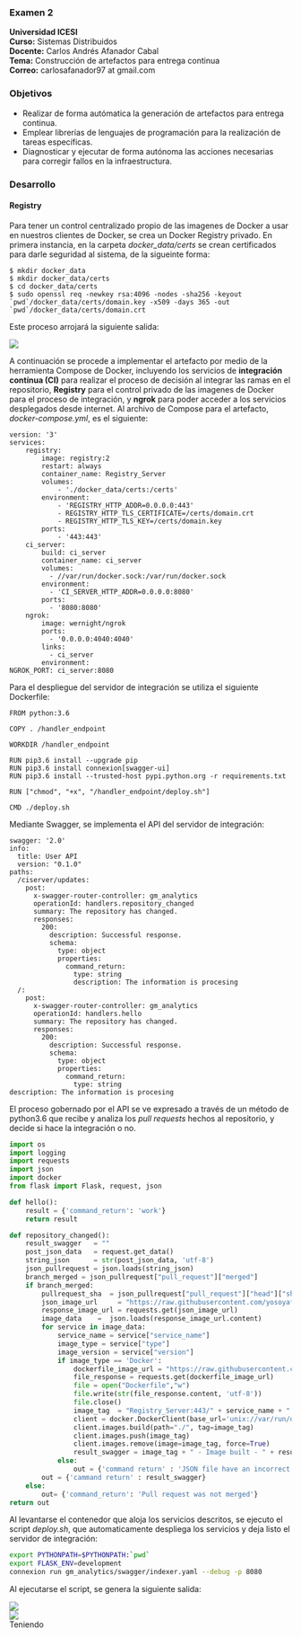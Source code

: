 ### Examen 2 
**Universidad ICESI**  
**Curso:** Sistemas Distribuidos  
**Docente:** Carlos Andrés Afanador Cabal   
**Tema:** Construcción de artefactos para entrega continua   
**Correo:** carlosafanador97 at gmail.com

### Objetivos
* Realizar de forma autómatica la generación de artefactos para entrega continua.
* Emplear librerías de lenguajes de programación para la realización de tareas específicas.
* Diagnosticar y ejecutar de forma autónoma las acciones necesarias para corregir fallos en la infraestructura.

### Desarrollo

#### Registry  
Para tener un control centralizado propio de las imagenes de Docker a usar en nuestros clientes de Docker, se crea un Docker Registry privado. En primera instancia, en la carpeta *docker_data/certs* se crean certificados para darle seguridad al sistema, de la sigueinte forma:
```
$ mkdir docker_data
$ mkdir docker_data/certs
$ cd docker_data/certs
$ sudo openssl req -newkey rsa:4096 -nodes -sha256 -keyout `pwd`/docker_data/certs/domain.key -x509 -days 365 -out `pwd`/docker_data/certs/domain.crt
```
Este proceso arrojará la siguiente salida:

![][1]

A continuación se procede a implementar el artefacto por medio de la herramienta Compose de Docker, incluyendo los servicios de **integración contínua (CI)** para realizar el proceso de decisión al integrar las ramas en el repositorio, **Registry** para el control privado de las imagenes de Docker para el proceso de integración, y **ngrok** para poder acceder a los servicios desplegados desde internet. Al archivo de Compose para el artefacto, *docker-compose.yml*, es el siguiente:
```
version: '3'
services:
    registry:
        image: registry:2
        restart: always
        container_name: Registry_Server
        volumes:
            - './docker_data/certs:/certs'
        environment:
            - 'REGISTRY_HTTP_ADDR=0.0.0.0:443'
            - REGISTRY_HTTP_TLS_CERTIFICATE=/certs/domain.crt
            - REGISTRY_HTTP_TLS_KEY=/certs/domain.key
        ports:
            - '443:443'
    ci_server:
        build: ci_server
        container_name: ci_server
        volumes:
          - //var/run/docker.sock:/var/run/docker.sock
        environment:
          - 'CI_SERVER_HTTP_ADDR=0.0.0.0:8080'
        ports:
          - '8080:8080'
    ngrok:
        image: wernight/ngrok
        ports:
          - '0.0.0.0:4040:4040'
        links:
          - ci_server
        environment:
NGROK_PORT: ci_server:8080
```
Para el despliegue del servidor de integración se utiliza el siguiente Dockerfile:
```
FROM python:3.6

COPY . /handler_endpoint

WORKDIR /handler_endpoint

RUN pip3.6 install --upgrade pip
RUN pip3.6 install connexion[swagger-ui]
RUN pip3.6 install --trusted-host pypi.python.org -r requirements.txt

RUN ["chmod", "+x", "/handler_endpoint/deploy.sh"]

CMD ./deploy.sh
```

Mediante Swagger, se implementa el API del servidor de integración:
```
swagger: '2.0'
info:
  title: User API
  version: "0.1.0"
paths:
  /ciserver/updates:
    post:
      x-swagger-router-controller: gm_analytics
      operationId: handlers.repository_changed
      summary: The repository has changed.
      responses:
        200:
          description: Successful response.
          schema:
            type: object
            properties:
              command_return:
                type: string
                description: The information is procesing
  /:
    post:
      x-swagger-router-controller: gm_analytics
      operationId: handlers.hello
      summary: The repository has changed.
      responses:
        200:
          description: Successful response.
          schema:
            type: object
            properties:
              command_return:
                type: string
description: The information is procesing
```
El proceso gobernado por el API se ve expresado a través de un método de python3.6 que recibe y analiza los *pull requests* hechos al repositorio, y decide si hace la integración o no. 
```python
import os
import logging
import requests
import json
import docker
from flask import Flask, request, json

def hello():
    result = {'command_return': 'work'}
    return result

def repository_changed():
    result_swagger   = ""
    post_json_data   = request.get_data()
    string_json      = str(post_json_data, 'utf-8')
    json_pullrequest = json.loads(string_json)
    branch_merged = json_pullrequest["pull_request"]["merged"]
    if branch_merged:
        pullrequest_sha  = json_pullrequest["pull_request"]["head"]["sha"]
        json_image_url     = "https://raw.githubusercontent.com/yosoyafa/sd2018b-exam2/" + pullrequest_sha + "/images.json"
        response_image_url = requests.get(json_image_url)
        image_data    =  json.loads(response_image_url.content)
        for service in image_data:
            service_name = service["service_name"]
            image_type = service["type"]
            image_version = service["version"]
            if image_type == 'Docker':
                dockerfile_image_url = "https://raw.githubusercontent.com/yosoyafa/sd2018b-exam2/" + pullrequest_sha + "/" + service_name + "/Dockerfile"
                file_response = requests.get(dockerfile_image_url)
                file = open("Dockerfile","w")
                file.write(str(file_response.content, 'utf-8'))
                file.close()
                image_tag  = "Registry_Server:443/" + service_name + ":" + image_version
                client = docker.DockerClient(base_url='unix://var/run/docker.sock')
                client.images.build(path="./", tag=image_tag)
                client.images.push(image_tag)
                client.images.remove(image=image_tag, force=True)
                result_swagger = image_tag + " - Image built - " + result_swagger
            else:
                out = {'command return' : 'JSON file have an incorrect format'}
        out = {'cammand return' : result_swagger}
    else:
        out= {'command_return': 'Pull request was not merged'}
return out
```
Al levantarse el contenedor que aloja los servicios descritos, se ejecuto el script *deploy.sh*, que automaticamente despliega los servicios y deja listo el servidor de integración:

```bash
export PYTHONPATH=$PYTHONPATH:`pwd`
export FLASK_ENV=development
connexion run gm_analytics/swagger/indexer.yaml --debug -p 8080
```
Al ejecutarse el script, se genera la siguiente salida:  

![][4]  
![][5]  
Teniendo 



[1]: images/llaves.png
[4]: images/build1.png
[5]: images/build2.png
[6]: images/ngrokstatus.png
[7]: images/webhook.png
[8]: images/200cli.png
[9]: images/200ngrok.png
